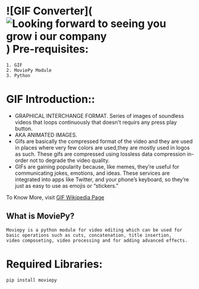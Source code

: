 ![GIF Converter](![Looking forward to seeing you grow i our company](https://user-images.githubusercontent.com/62085086/104692448-0772ac80-572e-11eb-9e53-aed814d57111.png)
)
Pre-requisites:
==========================
```
1. GIF
2. MoviePy Module
3. Python 
```

GIF Introduction::
==========================
- GRAPHICAL INTERCHANGE FORMAT. Series of images of soundless videos that loops continuously that doesn't requirs any press play button. 
- AKA ANIMATED IMAGES.
- Gifs are basically the compressed format of the video and they are used in places where very few colors are used,they are mostly used in logos as such. These gifs are compressed using lossless data compression in-order not to degrade the video quality.
- GIFs are gaining popularity because, like memes, they’re useful for communicating jokes, emotions, and ideas. These services are integrated into apps like Twitter, and your phone’s keyboard, so they’re just as easy to use as emojis or “stickers.”

To Know More, visit [GIF Wikipedia Page](https://en.wikipedia.org/wiki/GIF)

## What is MoviePy?
```
Moviepy is a python module for video editing which can be used for basic operations such as cuts, concatenation, title insertion,
video composeting, video processing and for adding advanced effects.
```

Required Libraries:
==========================
```
pip install moviepy
```
